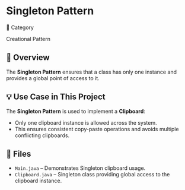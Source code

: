 # Singleton Pattern

 📌 Category

Creational Pattern

## 📖 Overview
The **Singleton Pattern** ensures that a class has only one instance and provides a global point of access to it.

## 💡 Use Case in This Project
The **Singleton Pattern** is used to implement a **Clipboard**:
- Only one clipboard instance is allowed across the system.
- This ensures consistent copy-paste operations and avoids multiple conflicting clipboards.

## 📂 Files
- `Main.java` – Demonstrates Singleton clipboard usage.
- `Clipboard.java` – Singleton class providing global access to the clipboard instance.
